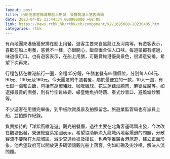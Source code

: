 ```yaml
---
layout: post
title: 內地團旅客稱滿意船上用餐　餐廳冀增上落客碼頭
date: 2023-04-05 13:44:34.000000000 +08:00
link: https://news.rthk.hk/rthk/ch/component/k2/1695088-20230405.htm
categories: rthk
---
```


有內地團來港後獲安排在船上用餐，遊客主要來自黑龍江及河南等。有遊客表示，喜歡在船上用餐，感覺不一樣，亦很開心，飯菜很合個人口味，每道菜都有嚐過，味道很可口。也有遊客表示，在船上用膳，可觀賞維港優美景色，很滿意安排，希望下次再來。

行程包括在維港航行一圏，全程45分鐘，午膳套餐有四個價位，分別每人64元、90元、130元及160元。今天團友的午膳套餐，屬於最便宜的一款，10人一圍，有七餸一湯和白飯，包括有胡椒豬肚、咖喱雞球、花生蓮藕炆腩肉、麻婆豆腐等。如選擇最貴的團餐，則有竹笙雞絲翅、蠔皇鮑魚扒時蔬、泰式炒青口、避風塘炒蟹等。

不少遊客在用膳完畢後，到甲板欣賞風景及拍照留念。旅遊業監管局也有派員上船，並拍照作紀錄。

負責接待的「洋紫荊維港遊」觀光船餐廳，過往主要在北角客運碼頭出發，今次改在觀塘出發，營運總監葉定國表示，希望協助解決九龍城內地客爆迫的問題，分散客流不要聚在九龍城區，減少交通負擔及擾民，也希望推廣香港旅遊，建立正面形象。他希望政府可以開放更多碼頭讓觀光船上落客，例如紅磡及尖沙咀，解決人流問題。
